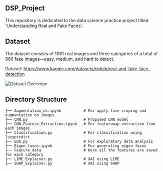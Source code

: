 ## DSP_Project
This repository is dedicated to the data science practice project titled 'Understanding Real and Fake Faces'.

## Dataset
The dataset consists of 1081 real images and three categories of a total of 960 fake images—easy, medium, and hard to detect.

Dataset: https://www.kaggle.com/datasets/ciplab/real-and-fake-face-detection

![Dataset Overview](Example_images.png)

## Directory Structure

```
├── Augmentation_ds.ipynb          # For apply face croping and augmentation on images
├── CNN.py                         # Proposed CNN model
├── CNN_Feature_Extraction.ipynb   # For featuremap extraction from each images
├── Classification.py              # For classification using lazypredict
├── EDA.py                         # For exploratory data analysis
├── Eigen_faces.ipynb              # For generating eigen faces
├── Feature_data                   # Here all the features are saved for each category
├── LIME_Explainer.py              # XAI using LIME
├── SHAP_Explainer.py              # XAI using SHAP
``` 
